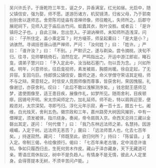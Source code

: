 > 吴兴许氏子。于唐乾符三年生，诞之夕，异香满室，红光如昼。光启中，随父镇信安，强为娶，师不愿。遂游历诸方，机契镜清，归省父母，乃于郭南创别舍以遂师志。舍旁陈司徒庙有凛禅师像，师往瞻礼，失师所之。后郡守展祀祠下，见师入定于庙后丛竹间。蚁蠹其衣，败叶没胜。或者云：​「是许镇将之子也。​」自此三昧，忽出忽入。子湖讷禅师，未知师所造浅深，问曰：​「子所住定，盖小乘定耳？​」时方啜茶，师呈起橐曰：​「是大是小？​」讷骇然。寻谒括苍唐山德严禅师，严问：​「汝何姓？​」曰：​「姓许。​」严曰：​「谁许汝？​」曰：​「不别。​」严默识之，遂与剃染。尝令摘桃，浃旬不归，往寻，见师攀桃倚石，洎然在定。严鸣指出之。开运中游江郎岩，睹石龛，谓弟子慧兴曰：​「予入定此中，汝当础石塞门，勿以吾为念。​」兴如所戒。明年，兴意师长，往启龛视师，素发被肩，胸臆尚暖。徐自定起，了无异容。复回乌巨。侍郎慎公镇信安，馥师之道，命义学僧守荣诘其定相，师不与之辩。荣意轻之。时信安人竞图师像而尊事，皆获舍利，荣因愧服。礼像谢愆，亦获舍利。叹曰：​「此后不敢以浅解测序矣。​」钱忠懿王感师见梦，遣使图像至，适王患目疾，展像作礼，如梦所见。随雨舍利，目疾顿瘳。因锡号开明。宋太宗闻师定力，加礼延师。师不赴，特以肩舆迎至，便殿咨对，太宗深契。寻即丐归。淳化元年示寂，寿一百十五，腊五十七。阇维，白光烛天，舍利五色。徽宗政和三年，嘉州路旁大树因风摧折，中有一僧禅定，须发被体，指爪绕身。奏闻，帝令肩舆入京。命西天总持三藏以金磬出其定，遂问：​「何代僧？​」曰：​「我乃东林远法师之弟，名慧持。因游峨嵋，入定于树。远法师无恙否？​」奯曰：​「远法师晋人也，化去七百年矣。​」持遂寂然。藏问：​「师既至此，欲归何所？​」持曰：​「陈留县。​」复入定。帝制三偈，令绘像颁行。偈曰：​「七百年来老古锥，定中消息许谁知。争如只履西归去，生死何劳木作皮。藏山于泽亦藏身，天下无藏道可亲。寄语庄周休拟议，树中不是负趋人。有情身不是无情，彼此人人定里身。会得菩提本无树，不须辛苦问卢能。​」


